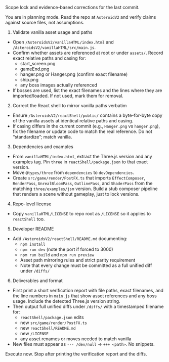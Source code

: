 Scope lock and evidence-based corrections for the last commit.

You are in planning mode. Read the repo at `AsteroidV2` and verify claims against source files, not assumptions.

1) Validate vanilla asset usage and paths
- Open `/AsteroidsV2/vanillaHTML/index.html` and `/AsteroidsV2/vanillaHTML/src/main.js`.
- Confirm whether assets are referenced at root or under `assets/`. Record exact relative paths and casing for:
  - start_screen.png
  - gameEnd.png
  - hanger.png or Hanger.png (confirm exact filename)
  - ship.png
  - any boss images actually referenced
- If bosses are used, list the exact filenames and the lines where they are imported/loaded. If not used, mark them for removal.

2) Correct the React shell to mirror vanilla paths verbatim
- Ensure `/AsteroidsV2/reactShell/public/` contains a byte-for-byte copy of the vanilla assets at identical relative paths and casing.
- If casing differs in the current commit (e.g., `Hanger.png` vs `hanger.png`), fix the filename or update code to match the real reference. Do not “standardize”; match vanilla.

3) Dependencies and examples
- From `vanillaHTML/index.html`, extract the Three.js version and any examples tag. Pin `three` in `reactShell/package.json` to that exact version.
- Move `@types/three` from `dependencies` to `devDependencies`.
- Create `src/game/render/PostFX.ts` that imports `EffectComposer`, `RenderPass`, `UnrealBloomPass`, `OutlinePass`, and `ShaderPass` from the matching `three/examples/jsm` version. Build a stub composer pipeline that renders a scene without gameplay, just to lock versions.

4) Repo-level license
- Copy `vanillaHTML/LICENSE` to repo root as `/LICENSE` so it applies to `reactShell` too.

5) Developer README
- Add `/AsteroidsV2/reactShell/README.md` documenting:
  - `npm install`
  - `npm run dev` (note the port if forced to 3000)
  - `npm run build` and `npm run preview`
  - Asset path mirroring rules and strict parity requirement
  - Note that every change must be committed as a full unified diff under `/diffs/`

6) Deliverables and format
- First print a short verification report with file paths, exact filenames, and the line numbers in `main.js` that show asset references and any boss usage. Include the detected Three.js version string.
- Then output full unified diffs under `/diffs/` with a timestamped filename for:
  - `reactShell/package.json` edits
  - new `src/game/render/PostFX.ts`
  - new `reactShell/README.md`
  - new `/LICENSE`
  - any asset renames or moves needed to match vanilla
- New files must appear as `--- /dev/null` → `+++ <path>`. No snippets.

Execute now. Stop after printing the verification report and the diffs.